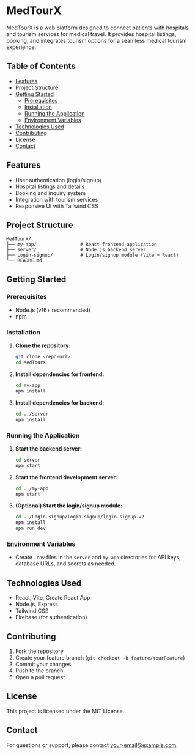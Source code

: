 # MedTourX

MedTourX is a web platform designed to connect patients with hospitals and tourism services for medical travel. It provides hospital listings, booking, and integrates tourism options for a seamless medical tourism experience.

## Table of Contents

- [Features](#features)
- [Project Structure](#project-structure)
- [Getting Started](#getting-started)
  - [Prerequisites](#prerequisites)
  - [Installation](#installation)
  - [Running the Application](#running-the-application)
  - [Environment Variables](#environment-variables)
- [Technologies Used](#technologies-used)
- [Contributing](#contributing)
- [License](#license)
- [Contact](#contact)

## Features

- User authentication (login/signup)
- Hospital listings and details
- Booking and inquiry system
- Integration with tourism services
- Responsive UI with Tailwind CSS

## Project Structure

```
MedTourX/
├── my-app/                # React frontend application
├── server/                # Node.js backend server
├── Login-signup/          # Login/signup module (Vite + React)
└── README.md
```

## Getting Started

### Prerequisites

- Node.js (v16+ recommended)
- npm

### Installation

1. **Clone the repository:**
   ```sh
   git clone <repo-url>
   cd MedTourX
   ```

2. **Install dependencies for frontend:**
   ```sh
   cd my-app
   npm install
   ```

3. **Install dependencies for backend:**
   ```sh
   cd ../server
   npm install
   ```

### Running the Application

1. **Start the backend server:**
   ```sh
   cd server
   npm start
   ```

2. **Start the frontend development server:**
   ```sh
   cd ../my-app
   npm start
   ```

3. **(Optional) Start the login/signup module:**
   ```sh
   cd ../Login-signup/login-signup/login-signup-v2
   npm install
   npm run dev
   ```

### Environment Variables

- Create `.env` files in the `server` and `my-app` directories for API keys, database URLs, and secrets as needed.

## Technologies Used

- React, Vite, Create React App
- Node.js, Express
- Tailwind CSS
- Firebase (for authentication)

## Contributing

1. Fork the repository
2. Create your feature branch (`git checkout -b feature/YourFeature`)
3. Commit your changes
4. Push to the branch
5. Open a pull request

## License

This project is licensed under the MIT License.

## Contact

For questions or support, please contact [your-email@example.com](mailto:your-email@example.com).